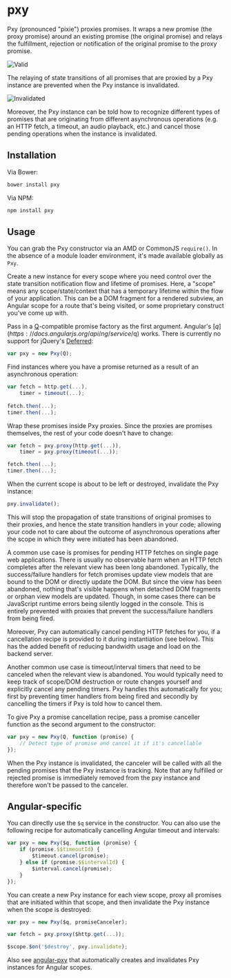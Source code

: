 # pxy

Pxy (pronounced "pixie") proxies promises. It wraps a new promise (the proxy promise) around an existing promise (the original promise) and relays the fulfillment, rejection or notification of the original promise to the proxy promise.

![Valid](/../gh-pages/assets/pxy_valid.png?raw=true "Valid")

The relaying of state transitions of all promises that are proxied by a Pxy instance are prevented when the Pxy instance is invalidated. 

![Invalidated](/../gh-pages/assets/pxy_invalidated.png?raw=true "Invalidated")

Moreover, the Pxy instance can be told how to recognize different types of promises that are originating from different asynchronous operations (e.g. an HTTP fetch, a timeout, an audio playback, etc.) and cancel those pending operations when the instance is invalidated.

## Installation

Via Bower:

```sh
bower install pxy
```

Via NPM:

```sh
npm install pxy
```

## Usage

You can grab the Pxy constructor via an AMD or CommonJS `require()`. In the absence of a module loader environment, it's made available globally as `Pxy`.

Create a new instance for every scope where you need control over the state transition notification flow and lifetime of promises. Here, a "scope" means any scope/state/context that has a temporary lifetime within the flow of your application. This can be a DOM fragment for a rendered subview, an Angular scope for a route that's being visited, or some proprietary construct you've come up with.

Pass in a [Q](https://github.com/kriskowal/q)-compatible promise factory as the first argument. Angular's [$q](https://docs.angularjs.org/api/ng/service/$q) works. There is currently no support for jQuery's [Deferred](http://api.jquery.com/category/deferred-object/):

```js
var pxy = new Pxy(Q);
```

Find instances where you have a promise returned as a result of an asynchronous operation:

```js
var fetch = http.get(...),
    timer = timeout(...);
    
fetch.then(...);
timer.then(...);
```

Wrap these promises inside Pxy proxies. Since the proxies are promises themselves, the rest of your code doesn't have to change:

```js
var fetch = pxy.proxy(http.get(...)),
    timer = pxy.proxy(timeout(...));

fetch.then(...);
timer.then(...);
```

When the current scope is about to be left or destroyed, invalidate the Pxy instance:

```js
pxy.invalidate();
```

This will stop the propagation of state transitions of original promises to their proxies, and hence the state transition handlers in your code; allowing your code not to care about the outcome of asynchronous operations after the scope in which they were initiated has been abandoned.

A common use case is promises for pending HTTP fetches on single page web applications. There is usually no observable harm when an HTTP fetch completes after the relevant view has been long abandoned. Typically, the success/failure handlers for fetch promises update view models that are bound to the DOM or directly update the DOM. But since the view has been abandoned, nothing that's visible happens when detached DOM fragments or orphan view models are updated. Though, in some cases there can be JavaScript runtime errors being silently logged in the console. This is entirely prevented with proxies that prevent the success/failure handlers from being fired.

Moreover, Pxy can automatically cancel pending HTTP fetches for you, if a cancellation recipe is provided to it during instantiation (see below). This has the added benefit of reducing bandwidth usage and load on the backend server.

Another common use case is timeout/interval timers that need to be canceled when the relevant view is abandoned. You would typically need to keep track of scope/DOM destruction or route changes yourself and explicitly cancel any pending timers. Pxy handles this automatically for you; first by preventing timer handlers from being fired and secondly by cancelling the timers if Pxy is told how to cancel them.

To give Pxy a promise cancellation recipe, pass a promise canceller function as the second argument to the constructor:

```js
var pxy = new Pxy(Q, function (promise) {
    // Detect type of promise and cancel it if it's cancellable
});
```

When the Pxy instance is invalidated, the canceler will be called with all the pending promises that the Pxy instance is tracking. Note that any fulfilled or rejected promise is immediately removed from the pxy instance and therefore won't be passed to the canceler.

## Angular-specific

You can directly use the `$q` service in the constructor. You can also use the following recipe for automatically cancelling Angular timeout and intervals:

```js
var pxy = new Pxy($q, function (promise) {
    if (promise.$$timeoutId) {
        $timeout.cancel(promise);
    } else if (promise.$$intervalId) {
        $interval.cancel(promise);
    }
});
```

You can create a new Pxy instance for each view scope, proxy all promises that are initiated within that scope, and then invalidate the Pxy instance when the scope is destroyed:

```js
var pxy = new Pxy($q, promiseCanceler);

var fetch = pxy.proxy($http.get(...));

$scope.$on('$destroy', pxy.invalidate);
```

Also see [angular-pxy](https://github.com/myplanetdigital/angular-pxy) that automatically creates and invalidates Pxy instances for Angular scopes.
